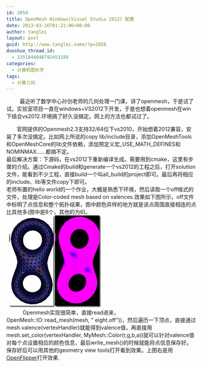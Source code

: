 ```yaml
---
id: 2058
title: OpenMesh Windows(Visual Studio 2012) 配置
date: 2013-03-16T01:21:06+00:00
author: tanglei
layout: post
guid: http://www.tanglei.name/?p=2058
duoshuo_thread_id:
  - 1351844048792453198
categories:
  - 计算机图形学
tags:
  - 计算几何
---
```

&#160;&#160;&#160;&#160;&#160;&#160;&#160;&#160; 最近听了数学中心孙剑老师的几何处理一门课，讲了openmesh，于是试了试。实验室项目一直在windows+VS2012下开发，于是也想着openmesh在win下结合vs2012.环境搞了好久没搞定。网上的方法也都试过了。

&#160;&#160;&#160;&#160;&#160;&#160; 官网提供的Openmesh2.3支持32/64位下vs2010，开始想着2012兼容，安装了多次没搞定。比如网上所说的copy lib/include目录，添加OpenMeshTools和OpenMeshCore的lib文件依赖，添加预定义宏\_USE\_MATH_DEFINES和NOMINMAX……都搞不定。   
最后解决方案：下源码，在vs2012下重新编译生成。需要用到cmake，这里有步骤的介绍。通过Cmake的build和generate一个vs2012的工程之后，打开solution文件，能看到不少工程，直接build一个叫all_build的project即可。最后再将相应的include、lib等文件copy下即可。   
老师布置的hello world的一个作业，大概是熟悉下环境，然后读取一个off格式的文件，处理是Color-coded mesh based on valences.效果如下图所示，off文件中标明了点信息和整个拓扑结果，图中颜色异样的地方就是该点周围直接相连的点比其他多(图中是8个，其他的为6)。   
&#160; [<img title="image" style="border-top: 0px; border-right: 0px; background-image: none; border-bottom: 0px; padding-top: 0px; padding-left: 0px; border-left: 0px; display: inline; padding-right: 0px" border="0" alt="image" src="/wp-content/uploads/2013/03/image_thumb.png"  />](/wp-content/uploads/2013/03/image.png)[<img title="image" style="border-top: 0px; border-right: 0px; background-image: none; border-bottom: 0px; padding-top: 0px; padding-left: 0px; border-left: 0px; display: inline; padding-right: 0px" border="0" alt="image" src="/wp-content/uploads/2013/03/image_thumb1.png"  />](/wp-content/uploads/2013/03/image1.png)   
&#160;&#160;&#160;&#160;&#160;&#160;&#160;&#160;&#160;&#160; Openmesh实现很简单，直接read进来，OpenMesh::IO::read\_mesh(mesh, " eight.off"))，然后遍历一下顶点，直接通过mesh.valence(vertexHandler)就能得到valence值，再直接用mesh.set\_color(vertexHandler, MyMesh::Color(r,g,b,a))就可以针对valence值对每个点设置相应的颜色信息，最后write_mesh()的时候就能将点信息保存好。保存好后可以用其他的geometry view tools打开看到效果。上图右是用[OpenFlipper](http://www.openflipper.org/)打开效果.
